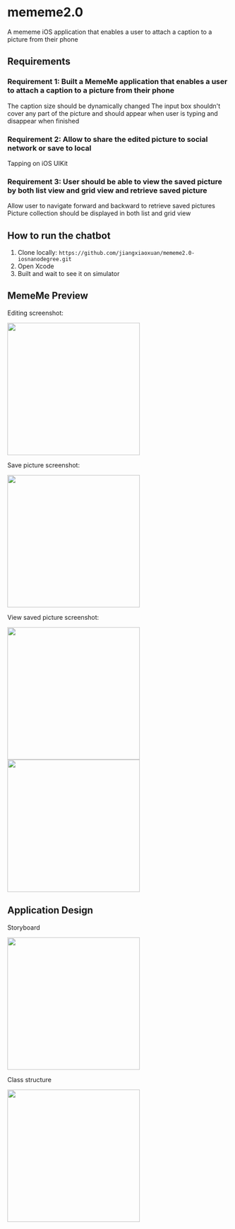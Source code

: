 # mememe2.0

A mememe iOS application that enables a user to attach a caption to a picture from their phone

## Requirements

### Requirement 1: Built a MemeMe application that enables a user to attach a caption to a picture from their phone
The caption size should be dynamically changed
The input box shouldn't cover any part of the picture and should appear when user is typing and disappear when finished

### Requirement 2: Allow to share the edited picture to social network or save to local
Tapping on iOS UIKit

### Requirement 3: User should be able to view the saved picture by both list view and grid view and retrieve saved picture
Allow user to navigate forward and backward to retrieve saved pictures
Picture collection should be displayed in both list and grid view

## How to run the chatbot

1. Clone locally: `https://github.com/jiangxiaoxuan/mememe2.0-iosnanodegree.git`
2. Open Xcode
3. Built and wait to see it on simulator 

## MemeMe Preview

Editing screenshot:

<img src="https://github.com/jiangxiaoxuan/mememe2.0-iosnanodegree/raw/master/screenshots/editing.png" width = 300 />

Save picture screenshot:

<img src="https://github.com/jiangxiaoxuan/mememe2.0-iosnanodegree/raw/master/screenshots/save-photo.png" width = 300/>

View saved picture screenshot:

<img src="https://github.com/jiangxiaoxuan/mememe2.0-iosnanodegree/raw/master/screenshots/view-saved-grid.png" width = 300/>

<img src="https://github.com/jiangxiaoxuan/mememe2.0-iosnanodegree/raw/master/screenshots/view-saved-list.png" width = 300/>

## Application Design

Storyboard

<img src="https://github.com/jiangxiaoxuan/mememe2.0-iosnanodegree/raw/master/screenshots/storyboard.png" width = 300/>

Class structure

<img src="https://github.com/jiangxiaoxuan/mememe2.0-iosnanodegree/raw/master/screenshots/class-structure.png" width = 300/>